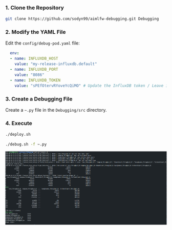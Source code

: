### 1. Clone the Repository

```bash
git clone https://github.com/sodyn99/aimlfw-debugging.git Debugging
```

### 2. Modify the YAML File

Edit the `config/debug-pod.yaml` file:

```yaml
  env:
  - name: INFLUXDB_HOST
    value: "my-release-influxdb.default"
  - name: INFLUXDB_PORT
    value: "8086"
  - name: INFLUXDB_TOKEN
    value: "sPEfOtervRYoveYcQiMO" # Update the InfluxDB token / Leave it as is for adaptive use
```

### 3. Create a Debugging File

Create a `~.py` file in the `Debugging/src` directory.

### 4. Execute

```bash
./deploy.sh
```

```bash
./debug.sh -f ~.py
```

![screenshot 1](/assets/screenshot_1.png)
